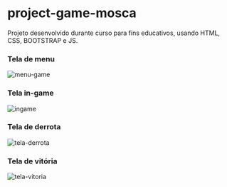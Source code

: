 # project-game-mosca
Projeto desenvolvido durante curso para fins educativos, usando HTML, CSS, BOOTSTRAP e JS.

<h3>Tela de menu</h3>

![menu-game](https://user-images.githubusercontent.com/66692202/135696063-de0b6228-f9e6-473c-8b61-3c5d62f2a2b0.jpeg)

<h3>Tela in-game</h3>

![ingame](https://user-images.githubusercontent.com/66692202/135696094-ca56a956-8f05-4b8e-b2df-40e81cc39cd5.jpeg)

<h3>Tela de derrota</h3>

![tela-derrota](https://user-images.githubusercontent.com/66692202/135696103-81fa6edb-dbad-408a-bb7a-f43be664227e.jpeg)

<h3>Tela de vitória</h3>

![tela-vitoria](https://user-images.githubusercontent.com/66692202/135696125-d503620a-1876-403f-b96c-c5f04a1eb196.jpeg)


